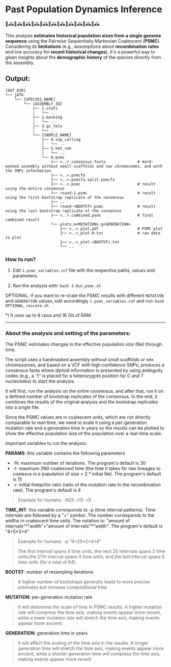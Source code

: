# Past Population Dynamics Inference
🧬🕰🧬🕰🧬🕰🧬🕰🧬🕰🧬🕰🧬🕰🧬🕰🧬🕰🧬🕰🧬🕰

This analysis **estimates historical population sizes from a single genome sequence** using the Pairwise Sequentially Markovian Coalescent (**PSMC**). Considering its **limitations** (e.g., assumptions about **recombination rates** and low accuracy for **recent historical changes**), it's a powerful way to glean insights about the **demographic history** of the species directly from the assembly.

## Output:
```
[OUT_DIR]
└── jATG
    └── [SPECIES_NAME]
        └── [ASSEMBLY_ID]
            ├── 1.stats
            │   └── ..
            ├── 2.masking
            │   └── ..
            ├── 3.gc_telo
            │   └── ..
            └── [SAMPLE_NAME]
                ├── 4.snp_calling
                │   └── ..
                ├── 5.het_roh
                │   └── ..
                └── 6.psmc
                    ├── <..>_consensus.fasta              # Hard-masked assembly without small scaffolds and sex chromosomes, and with the SNPs information 
                    ├── <..>.psmcfa                       
                    ├── <..>.psmcfa.split.psmcfa          
                    ├── <..>.psmc                         # result using the entire consensus
                    ├── round-1.psmc                      # result using the first bootstrap replicate of the consensus
                    ├── ..
                    ├── round-<BOOTST>.psmc               # result using the last bootstrap replicate of the consensus
                    ├── <..>.combined.psmc                # final combined result
                    └── plots.m<MUTATION>.g<GENERATION>
                        ├── <..>_plot.pdf                 # PSMC plot
                        ├── <..>_plot.0.txt               # raw data to plot
                        ├── <..>_plot.<BOOTST>.txt        
                        └── ..
```

### How to run?

1) Edit `1.psmc_variables.cnf` file with the respective paths, values and parameters.

2) Run the analysis with: `bash 3.Run_psmc.sh`

OPTIONAL: if you want to re-scale the PSMC results with different `MUTATION` and `GENERATION` values, edit accordingly `1.psmc_variables.cnf` and run: `bash OPTIONAL_rescale.sh`

\*) It uses up to 8 cpus and 16 Gb of RAM

---
### About the analysis and setting of the parameters:

The PSMC estimates changes in the effective population size (Ne) through time.

The script uses a hardmasked assembly without small scaffolds or sex chromosomes, and based on a VCF with high confidence SNPs, produces a consensus fasta where diploid information is presented by using ambiguity codes (e.g., a 'Y' is placed for a heterozygote position for C and T nucleotides) to start the analysis.

It will first, run the analysis on the entire consensus, and after that, run it on a defined number of bootstrap replicates of the consensus. In the end, it combines the results of the original analysis and the bootstrap replicates into a single file.

Since the PSMC values are in coalescent units, which are not directly comparable to real-time, we need to scale it using a per-generation mutation rate and a generation time in years so the results can be plotted to show the effective population size of the population over a real-time scale.

Important variables to run the analysis:

**PARAMS**: this variable contains the following parameters
* -N: maximum number of iterations. The program's default is 30
* -t: maximum 2N0 coalescent time (the time it takes for two lineages to coalesce in a population of size = 2 * initial Ne). The program's default is 15
* -r: initial theta/rho ratio (ratio of the mutation rate to the recombination rate). The program's default is 4
> Example for humans: -N25 -t15 -r5
>
> 

**TIME_INT**: this variable corresponds to -p (time interval patterns). Time intervals are followed by a "+" symbol. The number corresponds to the widths in coalescent time units. The notation is: "amount of intervals"\*"width"+"amount of intervals"\*"width". The program's default is "4+5\*3+4"
> Example for humans: -p "4+25\*2+4+6"
> 
> The first interval spans 4 time units, the next 25 intervals spans 2 time units,the 27th interval spans 4 time units, and the last interval spans 6 time units (for a total of 64).

**BOOTST**: number of resampling iterations
> A higher number of bootstraps generally leads to more precise estimates but increase computational time

**MUTATION**: per-generation mutation rate
> It will determine the scale of time in PSMC results. A higher mutation rate will compress the time axis, making events appear more recent, while a lower mutation rate will stretch the time axis, making events appear more ancient. 

**GENERATION**:  generation time in years
> It will affect the scaling of the time axis in the results. A longer generation time will stretch the time axis, making events appear more ancient, while a shorter generation time will compress the time axis, making events appear more recent

